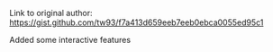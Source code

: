 <p>Link to original author: <a href="[https://gist.github.com/tw93/f7a413d659eeb7eeb0ebca0055ed95c1](https://github.com/tw93)" target="_blank"> https://gist.github.com/tw93/f7a413d659eeb7eeb0ebca0055ed95c1</a></p>
Added some interactive features

